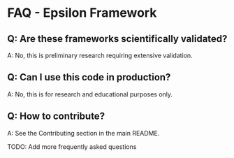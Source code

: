 # FAQ - Epsilon Framework

## Q: Are these frameworks scientifically validated?
A: No, this is preliminary research requiring extensive validation.

## Q: Can I use this code in production?
A: No, this is for research and educational purposes only.

## Q: How to contribute?
A: See the Contributing section in the main README.

TODO: Add more frequently asked questions
